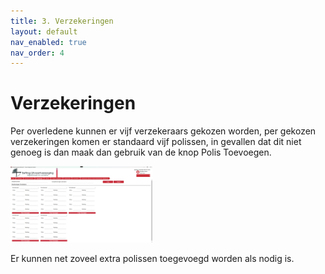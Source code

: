```yaml
---
title: 3. Verzekeringen
layout: default
nav_enabled: true
nav_order: 4
---
```


# Verzekeringen
Per overledene kunnen er vijf verzekeraars gekozen worden, per gekozen verzekeringen komen er standaard vijf polissen, in gevallen dat dit niet genoeg is dan maak dan gebruik van de knop Polis Toevoegen.

<p float="left">
  <a href="./images/VerzekeringenInvul.png" target="_blank">
    <img src="./images/VerzekeringenInvul.png" alt="Screenshot of the application" width="45%" />
  </a>
</p>
Er kunnen net zoveel extra polissen toegevoegd worden als nodig is.

